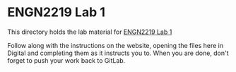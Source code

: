 # ENGN2219 Lab 1

This directory holds the lab material for [ENGN2219 Lab 1](https://cs.anu.edu.au/courses/engn2219/labs/01-intro/)

Follow along with the instructions on the website, opening the files here in Digital and completing them as it instructs you to. When you are done, don't forget to push your work back to GitLab.
